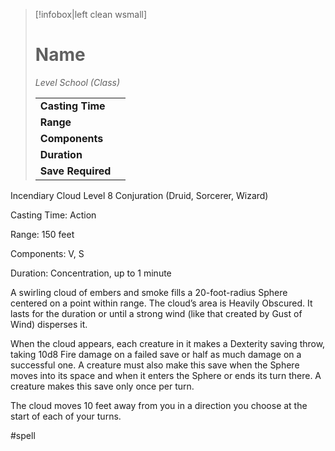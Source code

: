 > [!infobox|left clean wsmall]
> # Name
> *Level School (Class)*
> 
> | | |
> | - | - |
> | **Casting Time** | |
> | **Range** | |
> | **Components** | |
> | **Duration** | |
> | **Save Required** | |

Incendiary Cloud
Level 8 Conjuration (Druid, Sorcerer, Wizard)

Casting Time: Action

Range: 150 feet

Components: V, S

Duration: Concentration, up to 1 minute

A swirling cloud of embers and smoke fills a 20-foot-radius Sphere centered on a point within range. The cloud’s area is Heavily Obscured. It lasts for the duration or until a strong wind (like that created by Gust of Wind) disperses it.

When the cloud appears, each creature in it makes a Dexterity saving throw, taking 10d8 Fire damage on a failed save or half as much damage on a successful one. A creature must also make this save when the Sphere moves into its space and when it enters the Sphere or ends its turn there. A creature makes this save only once per turn.

The cloud moves 10 feet away from you in a direction you choose at the start of each of your turns.

#spell